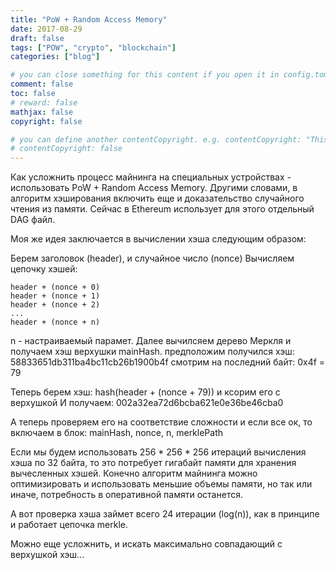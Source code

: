 ```yaml
---
title: "PoW + Random Access Memory"
date: 2017-08-29
draft: false
tags: ["POW", "crypto", "blockchain"]
categories: ["blog"]

# you can close something for this content if you open it in config.toml.
comment: false
toc: false
# reward: false
mathjax: false
copyright: false

# you can define another contentCopyright. e.g. contentCopyright: "This is an another copyright."
# contentCopyright: false
---
```


Как усложнить процесс майнинга на специальных устройствах - использовать PoW + Random Access Memory.
Другими словами, в алгоритм хэширования включить еще и доказательство случайного чтения из памяти.
Сейчас в Ethereum использует для этого отдельный DAG файл.

Моя же идея заключается в вычислении хэша следующим образом:

Берем заголовок (header), и случайное число (nonce)
Вычисляем цепочку хэшей:

```
header + (nonce + 0)
header + (nonce + 1)
header + (nonce + 2)
...
header + (nonce + n)
```

n - настраиваемый парамет. Далее вычилсяем дерево Меркля и получаем хэш верхушки mainHash.
предположим получился хэш:
    58833651db311ba4bc11cb26b1900b4f
смотрим на последний байт: 0x4f = 79

Теперь берем хэш:
hash(header + (nonce + 79)) и ксорим его с верхушкой И получаем: 002a32ea72d6bcba621e0e36be46cba0

А теперь проверяем его на соответствие сложности и если все ок, то включаем в блок:
mainHash, nonce, n, merklePath

Если мы будем использовать 256 * 256 * 256 итераций вычисления хэша по 32 байта, то это потребует гигабайт памяти для хранения вычесленных хэшей. Конечно алгоритм майнинга можно оптимизировать и использовать меньшие объемы памяти, но так или иначе, потребность в оперативной памяти останется.

А вот проверка хэша займет всего 24 итерации (log(n)), как в принципе и работает цепочка merkle.


Можно еще усложнить, и искать максимально совпадающий с верхушкой хэш...
